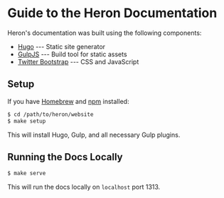 # Guide to the Heron Documentation

Heron's documentation was built using the following components:

* [Hugo](http://gohugo.io) --- Static site generator
* [GulpJS](http://gulpjs.com) --- Build tool for static assets
* [Twitter Bootstrap](http://getbootstrap.com) --- CSS and JavaScript

## Setup

If you have [Homebrew](http://brew.sh) and [npm](https://www.npmjs.com)
installed:

```bash
$ cd /path/to/heron/website
$ make setup
```

This will install Hugo, Gulp, and all necessary Gulp plugins.

## Running the Docs Locally

```bash
$ make serve
```

This will run the docs locally on `localhost` port 1313.
